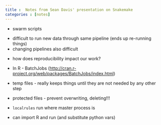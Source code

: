```yaml
---
title :  Notes from Sean Davis' presentation on Snakemake
categories : [notes]
---
```


- swarm scripts
* difficult to run new data through same pipeline (ends up re-running things)
* changing pipelines also difficult

- how does reproducibility impact our work?

- In R - BatchJobs (http://cran.r-project.org/web/packages/BatchJobs/index.html)

- temp files - really keeps things until they are not needed by any other step
- protected files - prevent overwriting, deleting!!!

- `localrules` run where master process is

- can import R and run (and substitute python vars)
